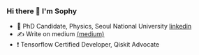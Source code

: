 ### Hi there 👋 I'm Sophy

- :pencil: PhD Candidate, Physics, Seoul National University [linkedin](http://linkedin.com/in/karysshin)
- :writing_hand: Write on medium [(medium)](https://medium.com/@sophy.shin)
- :exclamation: Tensorflow Certified Developer, Qiskit Advocate 
